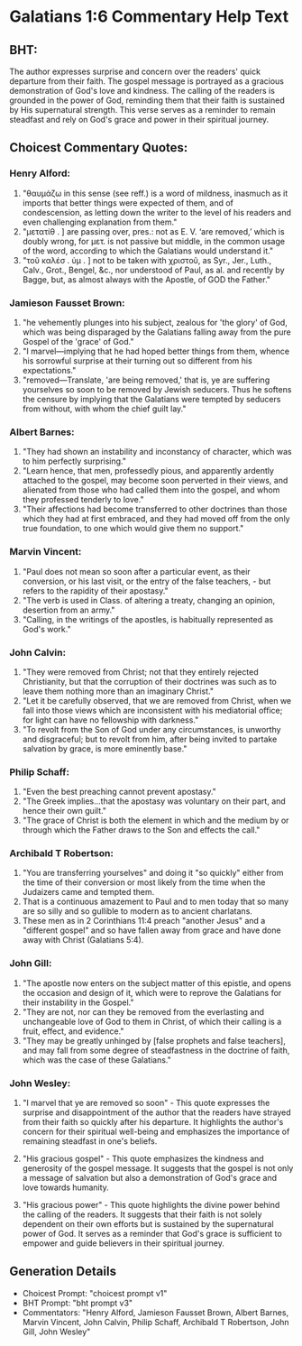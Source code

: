 # Galatians 1:6 Commentary Help Text

## BHT:
The author expresses surprise and concern over the readers' quick departure from their faith. The gospel message is portrayed as a gracious demonstration of God's love and kindness. The calling of the readers is grounded in the power of God, reminding them that their faith is sustained by His supernatural strength. This verse serves as a reminder to remain steadfast and rely on God's grace and power in their spiritual journey.

## Choicest Commentary Quotes:
### Henry Alford:
1. "θαυμάζω in this sense (see reff.) is a word of mildness, inasmuch as it imports that better things were expected of them, and of condescension, as letting down the writer to the level of his readers and even challenging explanation from them."
2. "μετατίθ . ] are passing over, pres.: not as E. V. ‘are removed,’ which is doubly wrong, for μετ. is not passive but middle, in the common usage of the word, according to which the Galatians would understand it."
3. "τοῦ καλέσ . ὑμ . ] not to be taken with χριστοῦ, as Syr., Jer., Luth., Calv., Grot., Bengel, &c., nor understood of Paul, as al. and recently by Bagge, but, as almost always with the Apostle, of GOD the Father."

### Jamieson Fausset Brown:
1. "he vehemently plunges into his subject, zealous for 'the glory' of God, which was being disparaged by the Galatians falling away from the pure Gospel of the 'grace' of God."
2. "I marvel—implying that he had hoped better things from them, whence his sorrowful surprise at their turning out so different from his expectations."
3. "removed—Translate, 'are being removed,' that is, ye are suffering yourselves so soon to be removed by Jewish seducers. Thus he softens the censure by implying that the Galatians were tempted by seducers from without, with whom the chief guilt lay."

### Albert Barnes:
1. "They had shown an instability and inconstancy of character, which was to him perfectly surprising."
2. "Learn hence, that men, professedly pious, and apparently ardently attached to the gospel, may become soon perverted in their views, and alienated from those who had called them into the gospel, and whom they professed tenderly to love."
3. "Their affections had become transferred to other doctrines than those which they had at first embraced, and they had moved off from the only true foundation, to one which would give them no support."

### Marvin Vincent:
1. "Paul does not mean so soon after a particular event, as their conversion, or his last visit, or the entry of the false teachers, - but refers to the rapidity of their apostasy."
2. "The verb is used in Class. of altering a treaty, changing an opinion, desertion from an army."
3. "Calling, in the writings of the apostles, is habitually represented as God's work."

### John Calvin:
1. "They were removed from Christ; not that they entirely rejected Christianity, but that the corruption of their doctrines was such as to leave them nothing more than an imaginary Christ."
2. "Let it be carefully observed, that we are removed from Christ, when we fall into those views which are inconsistent with his mediatorial office; for light can have no fellowship with darkness."
3. "To revolt from the Son of God under any circumstances, is unworthy and disgraceful; but to revolt from him, after being invited to partake salvation by grace, is more eminently base."

### Philip Schaff:
1. "Even the best preaching cannot prevent apostasy."
2. "The Greek implies...that the apostasy was voluntary on their part, and hence their own guilt."
3. "The grace of Christ is both the element in which and the medium by or through which the Father draws to the Son and effects the call."

### Archibald T Robertson:
1. "You are transferring yourselves" and doing it "so quickly" either from the time of their conversion or most likely from the time when the Judaizers came and tempted them.
2. That is a continuous amazement to Paul and to men today that so many are so silly and so gullible to modern as to ancient charlatans.
3. These men as in 2 Corinthians 11:4 preach "another Jesus" and a "different gospel" and so have fallen away from grace and have done away with Christ (Galatians 5:4).

### John Gill:
1. "The apostle now enters on the subject matter of this epistle, and opens the occasion and design of it, which were to reprove the Galatians for their instability in the Gospel."
2. "They are not, nor can they be removed from the everlasting and unchangeable love of God to them in Christ, of which their calling is a fruit, effect, and evidence."
3. "They may be greatly unhinged by [false prophets and false teachers], and may fall from some degree of steadfastness in the doctrine of faith, which was the case of these Galatians."

### John Wesley:
1. "I marvel that ye are removed so soon" - This quote expresses the surprise and disappointment of the author that the readers have strayed from their faith so quickly after his departure. It highlights the author's concern for their spiritual well-being and emphasizes the importance of remaining steadfast in one's beliefs.

2. "His gracious gospel" - This quote emphasizes the kindness and generosity of the gospel message. It suggests that the gospel is not only a message of salvation but also a demonstration of God's grace and love towards humanity.

3. "His gracious power" - This quote highlights the divine power behind the calling of the readers. It suggests that their faith is not solely dependent on their own efforts but is sustained by the supernatural power of God. It serves as a reminder that God's grace is sufficient to empower and guide believers in their spiritual journey.


## Generation Details
- Choicest Prompt: "choicest prompt v1"
- BHT Prompt: "bht prompt v3"
- Commentators: "Henry Alford, Jamieson Fausset Brown, Albert Barnes, Marvin Vincent, John Calvin, Philip Schaff, Archibald T Robertson, John Gill, John Wesley"
